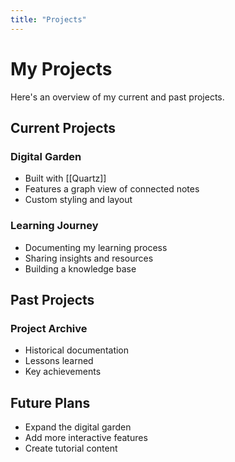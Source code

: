 ```yaml
---
title: "Projects"
---
```


# My Projects

Here's an overview of my current and past projects.

## Current Projects

### Digital Garden
- Built with [[Quartz]]
- Features a graph view of connected notes
- Custom styling and layout

### Learning Journey
- Documenting my learning process
- Sharing insights and resources
- Building a knowledge base

## Past Projects

### Project Archive
- Historical documentation
- Lessons learned
- Key achievements

## Future Plans

- Expand the digital garden
- Add more interactive features
- Create tutorial content 